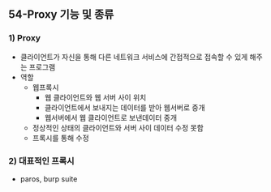 ## 54-Proxy 기능 및 종류
### 1) Proxy
- 클라이언트가 자신을 통해 다른 네트워크 서비스에 간접적으로 접속할 수 있게 해주는 프로그램
- 역할
    - 웹프록시
        - 웹 클라이언트와 웹 서버 사이 위치
        - 클라이언트에서 보내지는 데이터를 받아 웹서버로 중개
        - 웹서버에서 웹 클라이언트로 보낸데이터 중개
    - 정상적인 상태의 클라이언트와 서버 사이 데이터 수정 못함
    - 프록시를 통해 수정
### 2) 대표적인 프록시
- paros, burp suite
